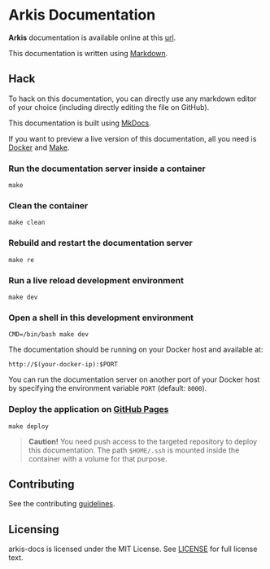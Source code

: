 # Arkis Documentation

**Arkis** documentation is available online at this [url](http://docs.arkis.io).

This documentation is written using
[Markdown](https://guides.github.com/features/mastering-markdown/).

## Hack

To hack on this documentation, you can directly use any markdown editor of
your choice (including directly editing the file on GitHub).

This documentation is built using [MkDocs](http://www.mkdocs.org/).

If you want to preview a live version of this documentation, all you need
is [Docker](http://www.docker.com) and [Make](http://www.gnu.org/software/make/).

### Run the documentation server inside a container

    make

### Clean the container

    make clean

### Rebuild and restart the documentation server

    make re

### Run a live reload development environment

    make dev

### Open a shell in this development environment

    CMD=/bin/bash make dev

The documentation should be running on your Docker host and available at:

    http://$(your-docker-ip):$PORT

You can run the documentation server on another port of your Docker host
by specifying the environment variable `PORT` (default: `8000`).

### Deploy the application on [GitHub Pages](https://pages.github.com/)

    make deploy

>**Caution!** You need push access to the targeted repository to deploy this
documentation. The path `$HOME/.ssh` is mounted inside the container with
a volume for that purpose.

## Contributing

See the contributing [guidelines](/contributing).

## Licensing
arkis-docs is licensed under the MIT License. See [LICENSE](/license) for
full license text.
